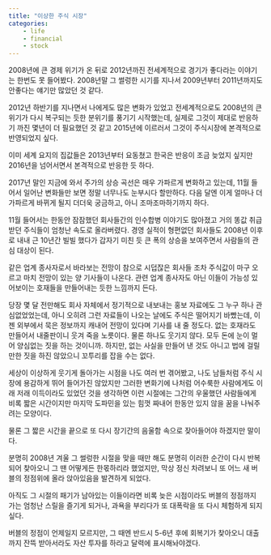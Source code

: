 ```yaml
---
title: "이상한 주식 시장"
categories:
    - life
    - financial
    - stock
---
```


2008년에 큰 경제 위기가 온 뒤로 2012년까진 전세계적으로 경기가 좋다라는 이야기는 한번도 못 들어봤다. 2008년말 그 썰렁한 시기를 지나서 2009년부터 2011년까지도 안좋다는 얘기만 많았던 것 같다.

2012년 하반기를 지나면서 나에게도 많은 변화가 있었고 전세계적으로도 2008년의 큰 위기가 다시 복구되는 듯한 분위기를 풍기기 시작했는데, 실제로 그것이 제대로 반응하기 까진 몇년이 더 필요했던 것 같고 2015년에 이르러서 그것이 주식시장에 본격적으로 반영되었지 싶다. 

이미 세계 요지의 집값들은 2013년부터 요동쳤고 한국은 반응이 조금 늦었지 싶지만 2016년을 넘어서면서 본격적으로 반응한 듯 하다.

2017년 말인 지금에 와서 주가의 상승 곡선은 매우 가파르게 변화하고 있는데, 11월 들어서 일어난 변화들만 보면 정말 너무나도 눈부시다 할만하다. 다음 달엔 이게 얼마나 더 가파르게 바뀌게 될지 더더욱 궁금하고, 아니 조마조마하기까지 하다. 

11월 들어서는 한동안 잠잠했던 회사들간의 인수합병 이야기도 많아졌고 거의 똥값 취급받던 주식들이 엄청난 속도로 올라버렸다. 경영 실적이 형편없던 회사들도 2008년 이후로 내내 근 10년간 빌빌 했다가 갑자기 미친 듯 큰 폭의 상승을 보여주면서 사람들의 관심 대상이 된다.

같은 업계 종사자로서 바라보는 전망이 참으로 시덥잖은 회사들 조차 주식값이 마구 오르고 마치 전망이 있는 양 기사들이 나온다. 관련 업계 종사자도 아닌 이들이 가능성 있어보이는 호재들을 만들어내는 듯한 느낌까지 든다.

당장 몇 달 전만해도 회사 자체에서 정기적으로 내보내는 홍보 자료에도 그 누구 하나 관심없었었는데, 아니 오히려 그런 자료들이 나오는 날에도 주식은 떨어지기 바빴는데, 이젠 외부에서 묵은 정보까지 캐내어 전망이 있다며 기사를 내 줄 정도다. 없는 호재라도 만들어서 내줄판이니 웃겨 죽을 노릇이다. 물론 하나도 웃기지 않다. 모두 돈에 눈이 멀어 양심없는 짓을 하는 것이니까. 하지만, 없는 사실을 만들어 낸 것도 아니고 법에 걸릴 만한 짓을 하진 않았으니 꼬투리를 잡을 수는 없다.

세상이 이상하게 웃기게 돌아가는 시점을 나도 여러 번 겪어봤고, 나도 남들처럼 주식 시장에 용감하게 뛰어 들어가진 않았지만 그러한 변화기에 나처럼 어수룩한 사람에게도 이래 저래 이득이라도 있었던 것을 생각하면 이런 시절에는 그간의 우울했던 사람들에게 비록 짧은 시간이지만 마지막 도파민을 있는 힘껏 짜내어 한동안 있지 않을 꿈을 나눠주려는 모양이다. 

물론 그 짧은 시간을 끝으로 또 다시 장기간의 음울함 속으로 잦아들어야 하겠지만 말이다. 

분명히 2008년 겨울 그 썰렁한 시절을 맞을 때만 해도 분명히 이러한 순간이 다시 반복되어 찾아오니 그 땐 어떻게든 한몫하리라 했었지만, 막상 정신 차려보니 또 어느 새 버블의 정점위에 올라 앉아있음을 발견하게 되었다.

아직도 그 시절의 패기가 남아있는 이들이라면 비록 늦은 시점이라도 버블의 정점까지 가는 엄청난 스릴을 즐기게 되거나, 과욕을 부리다가 또 대폭락을 또 다시 체험하게 되지 싶다. 

버블의 정점이 언제일지 모르지만, 그 때엔 반드시 5-6년 후에 회복기가 찾아오니 대출까지 잔뜩 받아서라도 자산 투자를 하라고 달력에 표시해놔야겠다. 